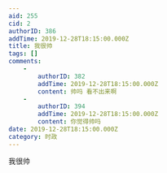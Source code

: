 ```yaml
---
aid: 255
cid: 2
authorID: 386
addTime: 2019-12-28T18:15:00.000Z
title: 我很帅
tags: []
comments:
    -
        authorID: 382
        addTime: 2019-12-28T18:15:00.000Z
        content: 帅吗 看不出来啊
    -
        authorID: 394
        addTime: 2019-12-28T18:15:00.000Z
        content: 你觉得帅吗
date: 2019-12-28T18:15:00.000Z
category: 时政
---
```


我很帅
